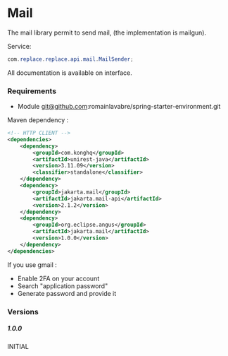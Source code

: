 # Mail

The mail library permit to send mail, (the implementation is mailgun).

Service:

```java
com.replace.replace.api.mail.MailSender;
```

All documentation is available on interface.

### Requirements

- Module git@github.com:romainlavabre/spring-starter-environment.git

Maven dependency :

```xml
<!-- HTTP CLIENT -->
<dependencies>
    <dependency>
        <groupId>com.konghq</groupId>
        <artifactId>unirest-java</artifactId>
        <version>3.11.09</version>
        <classifier>standalone</classifier>
    </dependency>
    <dependency>
        <groupId>jakarta.mail</groupId>
        <artifactId>jakarta.mail-api</artifactId>
        <version>2.1.2</version>
    </dependency>
    <dependency>
        <groupId>org.eclipse.angus</groupId>
        <artifactId>jakarta.mail</artifactId>
        <version>1.0.0</version>
    </dependency>
</dependencies>
```

If you use gmail :

- Enable 2FA on your account
- Search "application password"
- Generate password and provide it

### Versions

##### 1.0.0

INITIAL